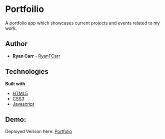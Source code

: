 # Portfoilio

A portfolio app which showcases current projects and events related to my work.

## Author

* **Ryan Carr** - [RyanFCarr](https://github.com/RyanFCarr)

## Technologies

<b>Built with</b>
- [HTML5](https://developer.mozilla.org/en-US/docs/Web/Guide/HTML/HTML5)
- [CSS3](https://developer.mozilla.org/en-US/docs/Web/CSS)
- [Javascript](https://developer.mozilla.org/en-US/docs/Web/JavaScript)

## Demo:

Deployed Verison here: [Portfolio](https://ryanfcarr.github.io/portfolio/)

